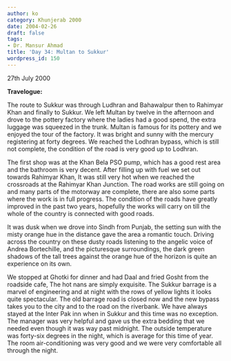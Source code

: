 ```yaml
---
author: ko
category: Khunjerab 2000
date: 2004-02-26
draft: false
tags:
- Dr. Mansur Ahmad
title: 'Day 34: Multan to Sukkur'
wordpress_id: 150
---
```


27th July 2000

**Travelogue:**

The route to Sukkur was through Ludhran and Bahawalpur then to Rahimyar Khan and finally to Sukkur. We left Multan by twelve in the afternoon and drove to the pottery factory where the ladies had a good spend, the extra luggage was squeezed in the trunk. Multan is famous for its pottery and we enjoyed the tour of the factory. It was bright and sunny with the mercury registering at forty degrees. We reached the Lodhran bypass, which is still not complete, the condition of the road is very good up to Lodhran.

The first shop was at the Khan Bela PSO pump, which has a good rest area and the bathroom is very decent. After filling up with fuel we set out towards Rahimyar Khan, It was still very hot when we reached the crossroads at the Rahimyar Khan Junction. The road works are still going on and many parts of the motorway are complete, there are also some parts where the work is in full progress. The condition of the roads have greatly improved in the past two years, hopefully the works will carry on till the whole of the country is connected with good roads.

It was dusk when we drove into Sindh from Punjab, the setting sun with the misty orange hue in the distance gave the area a romantic touch. Driving across the country on these dusty roads listening to the angelic voice of Andrea Bortechille, and the picturesque surroundings, the dark green shadows of the tall trees against the orange hue of the horizon is quite an experience on its own.

We stopped at Ghotki for dinner and had Daal and fried Gosht from the roadside cafe, The hot nans are simply exquisite. The Sukkur barrage is a marvel of engineering and at night with the rows of yellow lights it looks quite spectacular. The old barrage road is closed now and the new bypass takes you to the city and to the road on the riverbank. We have always stayed at the Inter Pak inn when in Sukkur and this time was no exception. The manager was very helpful and gave us the extra bedding that we needed even though it was way past midnight. The outside temperature was forty-six degrees in the night, which is average for this time of year. The room air-conditioning was very good and we were very comfortable all through the night.